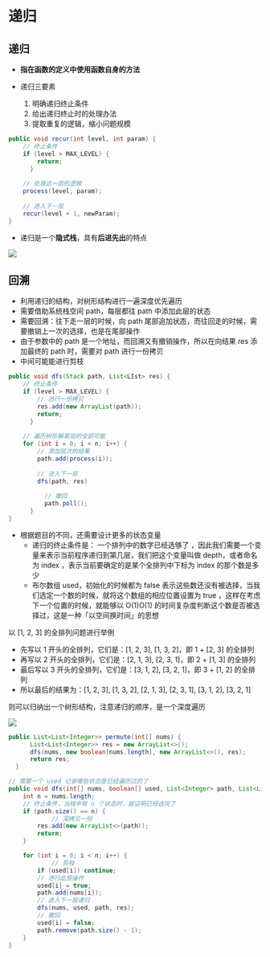 # 递归

## 递归

- **指在函数的定义中使用函数自身的方法**

- 递归三要素
  1. 明确递归终止条件
  2. 给出递归终止时的处理办法
  3. 提取重复的逻辑，缩小问题规模

```java
public void recur(int level, int param) {
  	// 终止条件
  	if (level > MAX_LEVEL) {
      	return;	
      }
  
  	// 处理这一层的逻辑
  	process(level, param);
  	
  	// 进入下一层
  	recur(level + 1, newParam);
}
```

- 递归是一个**隐式栈**，具有**后进先出**的特点

![](https://gitee.com/kingmusi/imgs/raw/master/blog/20211201151122.png)

## 回溯

- 利用递归的结构，对树形结构进行一遍深度优先遍历
- 需要借助系统栈空间 path，每层都往 path 中添加此层的状态
- 需要回溯：往下走一层的时候，向 path 尾部追加状态，而往回走的时候，需要撤销上一次的选择，也是在尾部操作
- 由于参数中的 path 是一个地址，而回溯又有撤销操作，所以在向结果 res 添加最终的 path 时，需要对 path 进行一份拷贝
- 中间可能能进行剪枝

```java
public void dfs(Stack path, List<LIst> res) {
  	// 终止条件
  	if (level > MAX_LEVEL) {
      	// 进行一份拷贝
      	res.add(new ArrayList(path));
      	return;	
      }
  
  	// 遍历树形解某层的全部可能
  	for (int i = 0; i < n; i++) {
      	// 添加层次的结果
      	path.add(process(i));
      
      	// 进入下一层
      	dfs(path, res)
          
          // 撤回
          path.poll();
      }
}
```

- 根据题目的不同，还需要设计更多的状态变量
  - 递归的终止条件是： 一个排列中的数字已经选够了 ，因此我们需要一个变量来表示当前程序递归到第几层，我们把这个变量叫做 depth，或者命名为 index ，表示当前要确定的是某个全排列中下标为 index 的那个数是多少
  - 布尔数组 used，初始化的时候都为 false 表示这些数还没有被选择，当我们选定一个数的时候，就将这个数组的相应位置设置为 true ，这样在考虑下一个位置的时候，就能够以 O(1)O(1) 的时间复杂度判断这个数是否被选择过，这是一种「以空间换时间」的思想



以 [1, 2, 3] 的全排列问题进行举例

- 先写以 1 开头的全排列，它们是：[1, 2, 3], [1, 3, 2]，即 1 + [2, 3] 的全排列
- 再写以 2 开头的全排列，它们是：[2, 1, 3], [2, 3, 1]，即 2 + [1, 3] 的全排列
- 最后写以 3 开头的全排列，它们是：[3, 1, 2], [3, 2, 1]，即 3 + [1, 2] 的全排列
- 所以最后的结果为：[1, 2, 3], [1, 3, 2], [2, 1, 3], [2, 3, 1], [3, 1, 2], [3, 2, 1]

则可以归纳出一个树形结构，注意递归的顺序，是一个深度遍历

![](https://gitee.com/kingmusi/imgs/raw/master/blog/20211201154637.png)

```java
public List<List<Integer>> permute(int[] nums) {
      List<List<Integer>> res = new ArrayList<>();
      dfs(nums, new boolean[nums.length], new ArrayList<>(), res);
      return res;
  }

// 需要一个 used 记录哪些状态是已经遍历过的了
public void dfs(int[] nums, boolean[] used, List<Integer> path, List<List<Integer>> res) {
    int n = nums.length;
    // 终止条件，当栈中有 n 个状态时，就证明已经选完了
    if (path.size() == n) {
    		// 深拷贝一份
        res.add(new ArrayList<>(path));
        return;
    }

    for (int i = 0; i < n; i++) {
    		// 剪枝
        if (used[i]) continue;
        // 进行此层操作
        used[i] = true;
        path.add(nums[i]);
        // 进入下一层递归
        dfs(nums, used, path, res);
        // 撤回
        used[i] = false;
        path.remove(path.size() - 1);
    }
}
```

